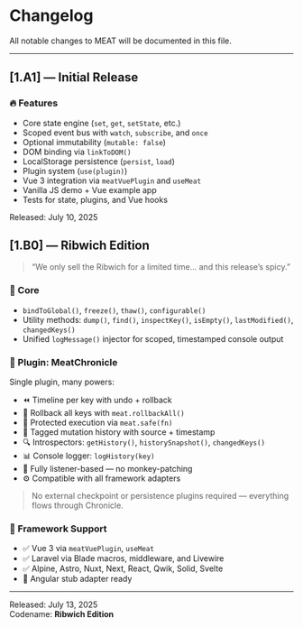 # Changelog

All notable changes to MEAT will be documented in this file.

---

## [1.A1] — Initial Release

### 🔥 Features

- Core state engine (`set`, `get`, `setState`, etc.)
- Scoped event bus with `watch`, `subscribe`, and `once`
- Optional immutability (`mutable: false`)
- DOM binding via `linkToDOM()`
- LocalStorage persistence (`persist`, `load`)
- Plugin system (`use(plugin)`)
- Vue 3 integration via `meatVuePlugin` and `useMeat`
- Vanilla JS demo + Vue example app
- Tests for state, plugins, and Vue hooks

Released: July 10, 2025


## [1.B0] — Ribwich Edition

> “We only sell the Ribwich for a limited time... and this release’s spicy.”

### 🍖 Core

- `bindToGlobal()`, `freeze()`, `thaw()`, `configurable()`
- Utility methods: `dump()`, `find()`, `inspectKey()`, `isEmpty()`, `lastModified()`, `changedKeys()`
- Unified `logMessage()` injector for scoped, timestamped console output

### 🔌 Plugin: MeatChronicle

Single plugin, many powers:

- ⏪ Timeline per key with undo + rollback
- 🔁 Rollback all keys with `meat.rollbackAll()`
- 🧯 Protected execution via `meat.safe(fn)`
- 🧠 Tagged mutation history with source + timestamp
- 🔍 Introspectors: `getHistory()`, `historySnapshot()`, `changedKeys()`
- 📊 Console logger: `logHistory(key)`
- 🔐 Fully listener-based — no monkey-patching
- ⚙️ Compatible with all framework adapters

> No external checkpoint or persistence plugins required — everything flows through Chronicle.

### 🧩 Framework Support

- ✅ Vue 3 via `meatVuePlugin`, `useMeat`
- ✅ Laravel via Blade macros, middleware, and Livewire
- ✅ Alpine, Astro, Nuxt, Next, React, Qwik, Solid, Svelte
- 🧪 Angular stub adapter ready

---

Released: July 13, 2025  
Codename: **Ribwich Edition**
